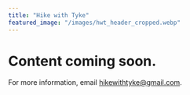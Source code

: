 ```yaml
---
title: "Hike with Tyke"
featured_image: "/images/hwt_header_cropped.webp"
---
```


Content coming soon.
=

For more information, email hikewithtyke@gmail.com.
